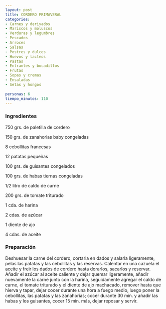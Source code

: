 ```yaml
---
layout: post
title: CORDERO PRIMAVERAL
categories:
- Carnes y derivados
- Mariscos y moluscos
- Verduras y legumbres
- Pescados
- Arroces
- Salsas
- Postres y dulces
- Huevos y lacteos
- Pastas
- Entrantes y bocadillos
- Frutas
- Sopas y cremas
- Ensaladas
- Setas y hongos
 
personas: 6 
tiempo_minutos: 110 
---
```

<h3>Ingredientes</h3>
750 grs. de paletilla de cordero

150 grs. de zanahorias baby congeladas

8 cebollitas francesas

12 patatas pequeñas

100 grs. de guisantes congelados

100 grs. de habas tiernas congeladas

1/2 litro de caldo de carne

200 grs. de tomate triturado

1 cda. de harina

2 cdas. de azúcar

1 diente de ajo

4 cdas. de aceite

<h3>Preparación</h3>
Deshuesar la carne del cordero, cortarla en dados y salarla ligeramente, pelas las patatas y las cebollitas y las reservas. Calentar en una cazuela el aceite y freir los dados de cordero hasta dorarlos, sacarlos y reservar. Añadir el azúcar al aceite caliente y dejar quemar ligeramente, añadir nuevamente la carne junto con la harina, seguidamente agregar el caldo de carne, el tomate triturado y el diente de ajo machacado, remover hasta que hierva y tapar, dejar cocer durante una hora a fuego medio, luego poner la cebollitas, las patatas y las zanahorias; cocer durante 30 min. y añadir las habas y los guisantes, cocer 15 min. más, dejar reposar y servir.


